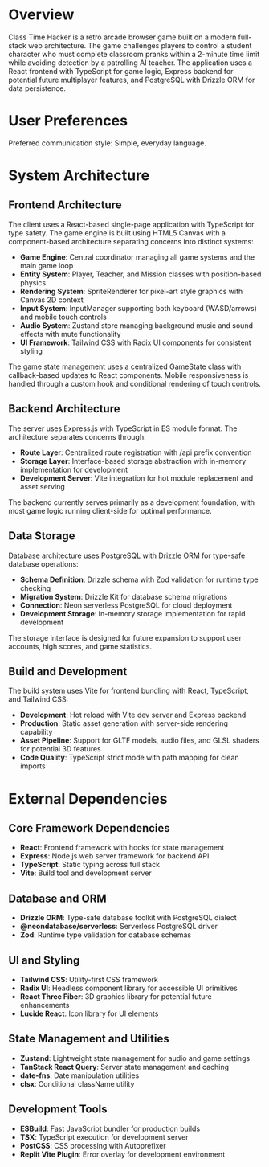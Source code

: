 # Overview

Class Time Hacker is a retro arcade browser game built on a modern full-stack web architecture. The game challenges players to control a student character who must complete classroom pranks within a 2-minute time limit while avoiding detection by a patrolling AI teacher. The application uses a React frontend with TypeScript for game logic, Express backend for potential future multiplayer features, and PostgreSQL with Drizzle ORM for data persistence.

# User Preferences

Preferred communication style: Simple, everyday language.

# System Architecture

## Frontend Architecture
The client uses a React-based single-page application with TypeScript for type safety. The game engine is built using HTML5 Canvas with a component-based architecture separating concerns into distinct systems:

- **Game Engine**: Central coordinator managing all game systems and the main game loop
- **Entity System**: Player, Teacher, and Mission classes with position-based physics
- **Rendering System**: SpriteRenderer for pixel-art style graphics with Canvas 2D context  
- **Input System**: InputManager supporting both keyboard (WASD/arrows) and mobile touch controls
- **Audio System**: Zustand store managing background music and sound effects with mute functionality
- **UI Framework**: Tailwind CSS with Radix UI components for consistent styling

The game state management uses a centralized GameState class with callback-based updates to React components. Mobile responsiveness is handled through a custom hook and conditional rendering of touch controls.

## Backend Architecture
The server uses Express.js with TypeScript in ES module format. The architecture separates concerns through:

- **Route Layer**: Centralized route registration with /api prefix convention
- **Storage Layer**: Interface-based storage abstraction with in-memory implementation for development
- **Development Server**: Vite integration for hot module replacement and asset serving

The backend currently serves primarily as a development foundation, with most game logic running client-side for optimal performance.

## Data Storage
Database architecture uses PostgreSQL with Drizzle ORM for type-safe database operations:

- **Schema Definition**: Drizzle schema with Zod validation for runtime type checking
- **Migration System**: Drizzle Kit for database schema migrations 
- **Connection**: Neon serverless PostgreSQL for cloud deployment
- **Development Storage**: In-memory storage implementation for rapid development

The storage interface is designed for future expansion to support user accounts, high scores, and game statistics.

## Build and Development
The build system uses Vite for frontend bundling with React, TypeScript, and Tailwind CSS:

- **Development**: Hot reload with Vite dev server and Express backend
- **Production**: Static asset generation with server-side rendering capability
- **Asset Pipeline**: Support for GLTF models, audio files, and GLSL shaders for potential 3D features
- **Code Quality**: TypeScript strict mode with path mapping for clean imports

# External Dependencies

## Core Framework Dependencies
- **React**: Frontend framework with hooks for state management
- **Express**: Node.js web server framework for backend API
- **TypeScript**: Static typing across full stack
- **Vite**: Build tool and development server

## Database and ORM
- **Drizzle ORM**: Type-safe database toolkit with PostgreSQL dialect
- **@neondatabase/serverless**: Serverless PostgreSQL driver
- **Zod**: Runtime type validation for database schemas

## UI and Styling
- **Tailwind CSS**: Utility-first CSS framework
- **Radix UI**: Headless component library for accessible UI primitives
- **React Three Fiber**: 3D graphics library for potential future enhancements
- **Lucide React**: Icon library for UI elements

## State Management and Utilities
- **Zustand**: Lightweight state management for audio and game settings
- **TanStack React Query**: Server state management and caching
- **date-fns**: Date manipulation utilities
- **clsx**: Conditional className utility

## Development Tools
- **ESBuild**: Fast JavaScript bundler for production builds
- **TSX**: TypeScript execution for development server
- **PostCSS**: CSS processing with Autoprefixer
- **Replit Vite Plugin**: Error overlay for development environment